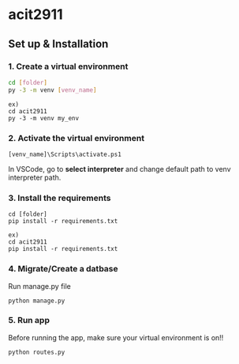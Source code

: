 # acit2911

## Set up & Installation

### 1. Create a virtual environment
```bash
cd [folder]
py -3 -m venv [venv_name]
```

```
ex)
cd acit2911
py -3 -m venv my_env
```

### 2. Activate the virtual environment
```
[venv_name]\Scripts\activate.ps1
```
In VSCode, go to **select interpreter** and change default path to venv interpreter path.
### 3. Install the requirements
```
cd [folder]
pip install -r requirements.txt
```

```
ex)
cd acit2911
pip install -r requirements.txt
```

### 4. Migrate/Create a datbase

Run manage.py file
```
python manage.py
```

### 5. Run app

Before running the app, make sure your virtual environment is on!!
```
python routes.py
```
